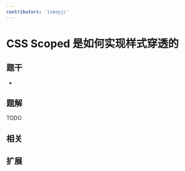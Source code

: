 ```yaml
---
contributors: 'isboyjc'
---
```


# CSS Scoped 是如何实现样式穿透的


## 题干

- 



## 题解

<!-- ::: details 点我查看题解 -->

  TODO

<!-- ::: -->



## 相关



## 扩展
